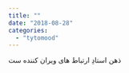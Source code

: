 ```yaml
---
title: ""
date: "2018-08-28"
categories: 
  - "tytomood"
---
```


ذهن استادِ ارتباط های ویران کننده ست
